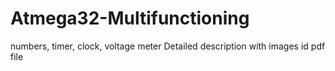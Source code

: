 # Atmega32-Multifunctioning
numbers, timer, clock, voltage meter
Detailed description with images id pdf file
